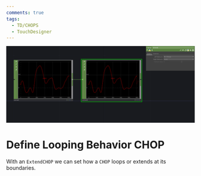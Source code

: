 ```yaml
---
comments: true
tags:
  - TD/CHOPS
  - TouchDesigner
---
```



![Define Looping Behavior CHOP](./img/DefineLoopingBehaviourCHOP.png)
# Define Looping Behavior CHOP

With an `ExtendCHOP` we can set how a `CHOP` loops or extends at its boundaries. 
